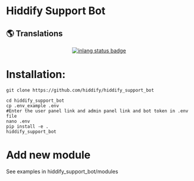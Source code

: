 
# Hiddify Support Bot

## 🌎 Translations

<div align=center>
    
[![inlang status badge](https://inlang.com/badge?url=github.com/hiddify/hiddify_support_bot)](https://inlang.com/editor/github.com/hiddify/hiddify_support_bot?ref=badge)
</div>


# Installation:
```
git clone https://github.com/hiddify/hiddify_support_bot

cd hiddify_support_bot
cp .env_example .env
#Enter the user panel link and admin panel link and bot token in .env file
nano .env 
pip install -e .
hiddify_support_bot
```


# Add new module
See examples in hiddify_support_bot/modules


